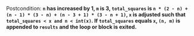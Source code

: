 Postcondition: **`n` has increased by 1, `m` is 3, `total_squares` is `n * (2 - n) + (n - 1) * (3 - n) + (n - 3 + 1) * (3 - n + 1)`, `x` is adjusted such that `total_squares < x and n < int(x)`. If `total_squares` equals `x`, `(n, m)` is appended to `results` and the loop or block is exited.**